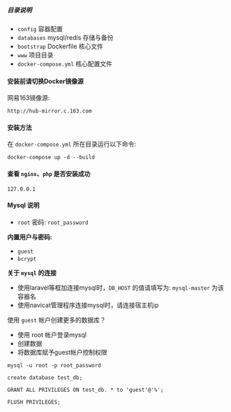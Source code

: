 ##### 目录说明

- `config` 容器配置
- `databases` mysql/redis 存储与备份
- `bootstrap` Dockerfile 核心文件
- `www` 项目目录
- `docker-compose.yml` 核心配置文件

#### 安装前请切换Docker镜像源

  网易163镜像源:

```shell
http://hub-mirror.c.163.com
```

#### 安装方法

在 `docker-compose.yml` 所在目录运行以下命令:

```shell
docker-compose up -d --build
```

#### 查看 `nginx`、`php` 是否安装成功

```shell
127.0.0.1
```

#### Mysql 说明

- `root` 密码: `root_password`

**内置用户与密码:**

- `guest`
- `bcrypt`

**关于 `mysql` 的连接**

- 使用laravel等框加连接mysql时，`DB_HOST` 的值请填写为: `mysql-master` 为该容器名
- 使用navicat管理程序连接mysql时，请连接宿主机ip

使用 `guest` 帐户创建更多的数据库？

- 使用 root 帐户登录mysql
- 创建数据
- 将数据库赋予guest帐户控制权限
```shell
mysql -u root -p root_password

create database test_db;

GRANT ALL PRIVILEGES ON test_db. * to 'guest'@'%';

FLUSH PRIVILEGES;
```
